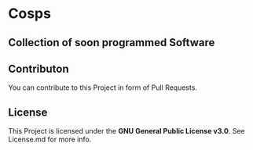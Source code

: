 # Cosps  
## Collection of soon programmed Software

## Contributon
You can contribute to this Project in form of Pull Requests.

## License
This Project is licensed under the **GNU General Public License v3.0**.
See License.md for more info.